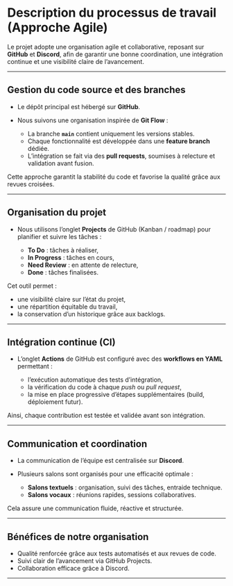 # Description du processus de travail (Approche Agile)

Le projet adopte une organisation agile et collaborative, reposant sur **GitHub** et **Discord**, afin de garantir une bonne coordination, une intégration continue et une visibilité claire de l’avancement.

---

## Gestion du code source et des branches

* Le dépôt principal est hébergé sur **GitHub**.
* Nous suivons une organisation inspirée de **Git Flow** :

  * La branche **`main`** contient uniquement les versions stables.
  * Chaque fonctionnalité est développée dans une **feature branch** dédiée.
  * L’intégration se fait via des **pull requests**, soumises à relecture et validation avant fusion.

Cette approche garantit la stabilité du code et favorise la qualité grâce aux revues croisées.

---

## Organisation du projet

* Nous utilisons l’onglet **Projects** de GitHub (Kanban / roadmap) pour planifier et suivre les tâches :

  * **To Do** : tâches à réaliser,
  * **In Progress** : tâches en cours,
  * **Need Review** : en attente de relecture,
  * **Done** : tâches finalisées.

Cet outil permet :

* une visibilité claire sur l’état du projet,
* une répartition équitable du travail,
* la conservation d’un historique grâce aux backlogs.

---

## Intégration continue (CI)

* L’onglet **Actions** de GitHub est configuré avec des **workflows en YAML** permettant :

  * l’exécution automatique des tests d’intégration,
  * la vérification du code à chaque *push* ou *pull request*,
  * la mise en place progressive d’étapes supplémentaires (build, déploiement futur).

Ainsi, chaque contribution est testée et validée avant son intégration.

---

## Communication et coordination

* La communication de l’équipe est centralisée sur **Discord**.
* Plusieurs salons sont organisés pour une efficacité optimale :

  * **Salons textuels** : organisation, suivi des tâches, entraide technique.
  * **Salons vocaux** : réunions rapides, sessions collaboratives.

Cela assure une communication fluide, réactive et structurée.

---

## Bénéfices de notre organisation

* Qualité renforcée grâce aux tests automatisés et aux revues de code.
* Suivi clair de l’avancement via GitHub Projects.
* Collaboration efficace grâce à Discord.

---
